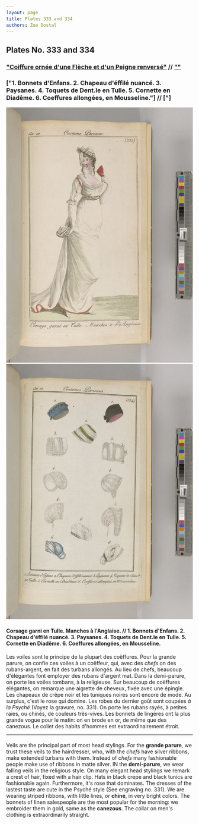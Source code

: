 ```yaml
---
layout: page
title: Plates 333 and 334
authors: Zoe Dostal
---
```


## Plates No. 333 and 334
### ["Coiffure ornée d'une Flèche et d'un Peigne renversé"](#french) // [""](#english) 
### ["1. Bonnets d'Enfans. 2. Chapeau d'éffilé nuancé. 3. Paysanes. 4. Toquets de Dent.le en Tulle. 5. Cornette en Diadême. 6. Coeffures allongées, en Mousseline."] // ["]

![Plate 333](https://github.com/azd2103/Plates/blob/master/CP%20333%20An%2010%20Morgan.jpg?raw=true)
![Plate 334](https://github.com/azd2103/Plates/blob/master/CP%20334%20An%2010%20Morgan.jpg?raw=true)

#### Corsage garni en Tulle. Manches à l'Anglaise. // 1. Bonnets d'Enfans. 2. Chapeau d'éffilé nuancé. 3. Paysanes. 4. Toquets de Dent.le en Tulle. 5. Cornette en Diadême. 6. Coeffures allongées, en Mousseline. <a id="french"></a>
Les voiles sont le principe de la plupart des coëffures. Pour la grande parure, on confie ces voiles à un coëffeur, qui, avec des *chefs* on des rubans-argent, en fait des turbans allongés. Au lieu de chefs, beaucoup d'élégantes font employer des rubans d'argent mat. Dans la demi-parure, on porte les voiles tombans, à la religieuse. Sur beaucoup de coëffures élégantes, on remarque une aigrette de cheveux, fixée avec une épingle. Les chapeaux de crêpe noir et les tuniques noires sont encore de mode. Au surplus, c'est le rose qui domine. Les robes du dernier goût sont coupées *à la Psyché* (Voyez la gravure, no. 331). On porte les rubans rayés, à petites raies, ou chinés, de couleurs très-vives. Les bonnets de lingères ont la plus grande vogue pour le matin: on en brode en or, de même que des canezous.
Le collet des habits d'hommes est extraordinairement étroit.

---

####  <a id="english"></a>
Veils are the principal part of most head stylings. For the **grande parure**, we trust these veils to the hairdresser, who, with the *chefs* have silver ribbons, make extended turbans with them. Instead of *chefs* many fashionable people make use of ribbons in matte silver. IN the **demi-parure**, we wear falling veils in the religious style. On many elegant head stylings we remark a crest of hair, fixed with a hair clip. Hats in black crepe and black tunics are fashionable again. Furthermore, it's rose that dominates. The dresses of the lastest taste are cute in the Psyché style (See engraving no. 331). We are wearing striped ribbons, with little lines, or **chiné**, in very bright colors. The bonnets of linen salespeople are the most popular for the morning: we embroider them in gold, same as the **canezous**. 
The collar on men's clothing is extraordinarily straight. 
